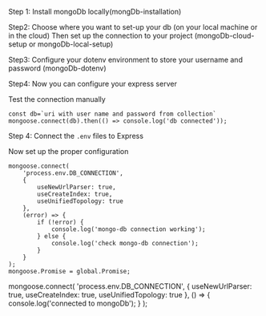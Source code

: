 Step 1:
Install mongoDb locally(mongDb-installation)

Step2:
Choose where you want to set-up your db (on your local machine or in the cloud)
Then set up the connection to your project (mongoDb-cloud-setup or mongoDb-local-setup)

Step3:
Configure your dotenv environment to store your username and password (mongoDb-dotenv)

Step4:
Now you can configure your express server

Test the connection manually

```
const db=`uri with user name and password from collection`
mongoose.connect(db).then(() => console.log('db connected'));
```
Step 4:
Connect the ```.env``` files to Express

Now set up the proper configuration

```
mongoose.connect(
	'process.env.DB_CONNECTION',
	{
		useNewUrlParser: true,
		useCreateIndex: true,
		useUnifiedTopology: true
	},
	(error) => {
		if (!error) {
			console.log('mongo-db connection working');
		} else {
			console.log('check mongo-db connection');
		}
	}
);
mongoose.Promise = global.Promise;
```


mongoose.connect(
	'process.env.DB_CONNECTION',
	{
		useNewUrlParser: true,
		useCreateIndex: true,
		useUnifiedTopology: true
	},
	() => {
		console.log('connected to mongoDb');
	}
);